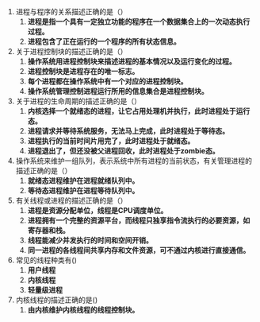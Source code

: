 <!--
 * @Description: 
 * @Author: Hongyang_Yang
 * @Date: 2020-09-23 08:35:06
 * @LastEditors: Hongyang_Yang
 * @LastEditTime: 2020-09-23 11:19:33
-->
1. 进程与程序的关系描述正确的是（）
   1. **进程是指一个具有一定独立功能的程序在一个数据集合上的一次动态执行过程。**
   2. **进程包含了正在运行的一个程序的所有状态信息。**
2. 关于进程控制块的描述正确的是（）
   1. **操作系统用进程控制块来描述进程的基本情况以及运行变化的过程。**
   2. **进程控制块是进程存在的唯一标志。**
   3. **每个进程都在操作系统中有一个对应的进程控制块。**
   4. **操作系统管理控制进程运行所用的信息集合是进程控制块。**
3. 关于进程的生命周期的描述正确的是（）
   1. **内核选择一个就绪态的进程，让它占用处理机并执行，此时进程处于运行态。**
   2. **进程请求并等待系统服务，无法马上完成，此时进程处于等待态。**
   3. **进程执行的当前时间片用完了，此时进程处于就绪态。**
   4. **进程退出了，但还没被父进程回收，此时进程处于zombie态。**
4. 操作系统来维护一组队列，表示系统中所有进程的当前状态，有关管理进程的描述正确的是（）
   1. **就绪态进程维护在进程就绪队列中。**
   2. **等待态进程维护在进程等待队列中。**
5. 有关线程或进程的描述正确的是（）
   1. **进程是资源分配单位，线程是CPU调度单位。**
   2. **进程拥有一个完整的资源平台，而线程只独享指令流执行的必要资源，如寄存器和栈。**
   3. **线程能减少并发执行的时间和空间开销。**
   4. **同一进程的各线程间共享内存和文件资源，可不通过内核进行直接通信。**
6. 常见的线程种类有()
   1. **用户线程**
   2. **内核线程**
   3. **轻量级进程**
7. 内核线程的描述正确的是()
   1. **由内核维护内核线程的线程控制块。**
